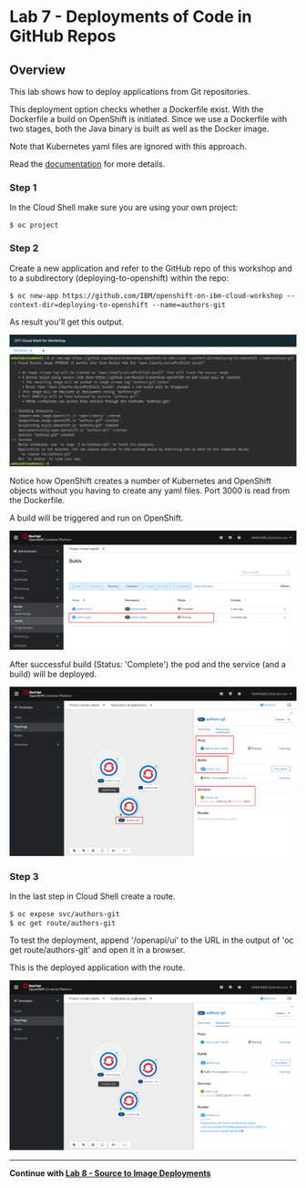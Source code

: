 # Lab 7 - Deployments of Code in GitHub Repos


## Overview

This lab shows how to deploy applications from Git repositories. 

This deployment option checks whether a Dockerfile exist. With the Dockerfile a build on OpenShift is initiated. Since we use a Dockerfile with two stages, both the Java binary is built as well as the Docker image.

Note that Kubernetes yaml files are ignored with this approach.

Read the [documentation](https://docs.openshift.com/enterprise/3.0/dev_guide/new_app.html#specifying-source-code) for more details.

### Step 1

In the Cloud Shell make sure you are using your own project:

```
$ oc project
```

### Step 2

Create a new application and refer to the GitHub repo of this workshop and to a subdirectory (deploying-to-openshift) within the repo:

```
$ oc new-app https://github.com/IBM/openshift-on-ibm-cloud-workshop --context-dir=deploying-to-openshift --name=authors-git
```

As result you'll get this output.

<kbd><img src="images/lab-6-step-2-1.png" /></kbd>

Notice how OpenShift creates a number of Kubernetes and OpenShift objects without you having to create any yaml files. Port 3000 is read from the Dockerfile.

A build will be triggered and run on OpenShift.

<kbd><img src="images/lab-6-step-2-2.png" /></kbd>

After successful build (Status: 'Complete') the pod and the service (and a build) will be deployed. 

<kbd><img src="images/lab-6-step-2-3.png" /></kbd>

### Step 3

In the last step in Cloud Shell create a route.

```
$ oc expose svc/authors-git
$ oc get route/authors-git
```

To test the deployment, append '/openapi/ui' to the URL in the output of 'oc get route/authors-git' and open it in a browser.

This is the deployed application with the route.

<kbd><img src="images/lab-6-step-3.png" /></kbd>

---

__Continue with [Lab 8 - Source to Image Deployments](./8-source-to-image.md)__
